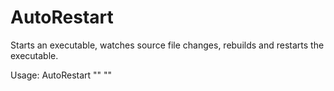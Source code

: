 # AutoRestart
Starts an executable, watches source file changes, rebuilds and restarts the executable.

Usage: AutoRestart "<sourcepath>" "<executable>"
